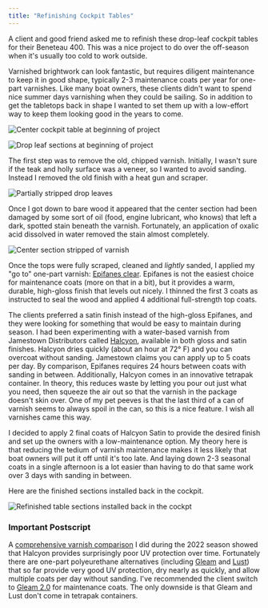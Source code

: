 ```yaml
---
title: "Refinishing Cockpit Tables"
---
```


A client and good friend asked me to refinish these drop-leaf cockpit tables for their Beneteau 400.
This was a nice project to do over the off-season when it's usually too cold to work outside.

Varnished brightwork can look fantastic, but requires diligent maintenance to keep it in good shape,
typically 2-3 maintenance coats per year for one-part varnishes.
Like many boat owners, these clients didn't want to spend nice summer days varnishing when
they could be sailing. So in addition to get the tabletops back
in shape I wanted to set them up with a low-effort way to keep them looking good in the years to come. 

![Center cockpit table at beginning of project](images/cockpit-tables/start-center-section-web.jpg
"The cockpit tables were heavily weathered (and lightly pooped)")

![Drop leaf sections at beginning of project](images/cockpit-tables/start-drop-leaves-web.jpg
"Initial state of the drop leaves")

The first step was to remove the old, chipped varnish. Initially, I wasn't sure if the teak and
holly surface was a veneer, so I wanted to avoid sanding. Instead I removed the old finish
with a heat gun and scraper.

![Partially stripped drop leaves](images/cockpit-tables/stripping-old-varnish-web.jpg
"The old varnish came off quite well using a heat gun and scraper")

Once I got down to bare wood it appeared that the center section had been damaged by some sort of oil
(food, engine lubricant, who knows) that left a dark, spotted stain beneath the varnish. Fortunately,
an application of oxalic acid dissolved in water removed the stain almost completely.

![Center section stripped of varnish](images/cockpit-tables/stripped-center-web.jpg
"Stripping the varnish from the center section showed some wood damage from some sort of oil. Oxalic acid worked nicely in this case")

Once the tops were fully scraped, cleaned and *lightly* sanded, I applied my "go to" one-part varnish: [Epifanes clear][epifanes].
Epifanes is not the easiest choice for maintenance coats (more on that in a bit), but it provides
a warm, durable, high-gloss finish that levels out nicely. I thinned the first 3 coats as instructed
to seal the wood and applied 4 additional full-strength top coats.

The clients preferred a satin finish instead of the high-gloss Epifanes, and they were looking for
something that would be easy to maintain during season. I had been experimenting with a water-based
varnish from Jamestown Distributors called [Halcyon][halcyon], available in both gloss and satin finishes.
Halcyon dries quickly (about an hour at 72&deg; F) and you
can overcoat without sanding. Jamestown claims you can apply up to 5 coats per day.
By comparison, Epifanes requires 24 hours between coats with sanding in between.
Additionally, Halcyon comes in an innovative tetrapak container. In theory, this reduces waste by
letting you pour out just what you need, then squeeze the air out so that the varnish in the
package doesn't skin over. One of my pet peeves is that the last third of a can of varnish seems
to always spoil in the can, so this is a nice feature. I wish all varnishes came this way.

I decided to apply 2 final coats of Halcyon Satin to provide the desired finish and set
up the owners with a low-maintenance option. My theory here is that reducing the tedium
of varnish maintenance makes it less likely that boat owners will put it off until it's too late.
And laying down 2-3 seasonal coats in a single afternoon is a lot easier than having to do that
same work over 3 days with sanding in between.

Here are the finished sections installed back in the cockpit.

![Refinished table sections installed back in the cockpt](images/cockpit-tables/finished-table-web.jpg
"All three sections with 9 coats of Epifanes and Halcyon varnishes")

### Important Postscript ###

A [comprehensive varnish comparison](2022-10-13-varnish-smackdown.html) I did
during the 2022 season showed that Halcyon provides surprisingly poor UV protection
over time. Fortunately there are one-part polyeurethane alternatives (including [Gleam][gleam] and [Lust][lust])
that so far provide very good
UV protection, dry nearly as quickly, and allow multiple coats per day without sanding. I've recommended
the client switch to [Gleam 2.0][gleam] for maintenance coats. The only downside is that Gleam and Lust
don't come in tetrapak containers.

[halcyon]: https://www.jamestowndistributors.com/product/product-detail/336256
[gleam]: https://www.jamestowndistributors.com/product/product-detail/97698
[lust]: https://www.jamestowndistributors.com/product/product-detail/98160
[epifanes]: https://www.jamestowndistributors.com/product/product-detail/92


